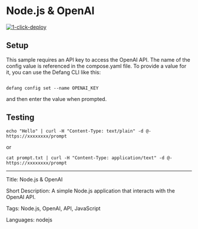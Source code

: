 # Node.js & OpenAI

[![1-click-deploy](https://defang.io/deploy-with-defang.png)](https://portal.defang.dev/redirect?url=https%3A%2F%2Fgithub.com%2Fnew%3Ftemplate_name%3Dsample-nodejs-openai-template%26template_owner%3DDefangSamples)

## Setup

This sample requires an API key to access the OpenAI API. The name of the config value is referenced in the compose.yaml file.
To provide a value for it, you can use the Defang CLI like this:

```

defang config set --name OPENAI_KEY
```

and then enter the value when prompted.

## Testing

```
echo "Hello" | curl -H "Content-Type: text/plain" -d @- https://xxxxxxxx/prompt
```

or

```
cat prompt.txt | curl -H "Content-Type: application/text" -d @- https://xxxxxxxx/prompt
```

---

Title: Node.js & OpenAI

Short Description: A simple Node.js application that interacts with the OpenAI API.

Tags: Node.js, OpenAI, API, JavaScript

Languages: nodejs

